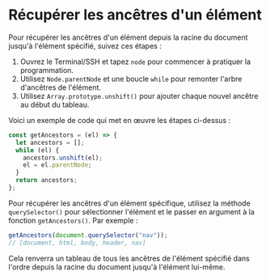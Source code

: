 # Récupérer les ancêtres d'un élément

Pour récupérer les ancêtres d'un élément depuis la racine du document jusqu'à l'élément spécifié, suivez ces étapes :

1. Ouvrez le Terminal/SSH et tapez `node` pour commencer à pratiquer la programmation.
2. Utilisez `Node.parentNode` et une boucle `while` pour remonter l'arbre d'ancêtres de l'élément.
3. Utilisez `Array.prototype.unshift()` pour ajouter chaque nouvel ancêtre au début du tableau.

Voici un exemple de code qui met en œuvre les étapes ci-dessus :

```js
const getAncestors = (el) => {
  let ancestors = [];
  while (el) {
    ancestors.unshift(el);
    el = el.parentNode;
  }
  return ancestors;
};
```

Pour récupérer les ancêtres d'un élément spécifique, utilisez la méthode `querySelector()` pour sélectionner l'élément et le passer en argument à la fonction `getAncestors()`. Par exemple :

```js
getAncestors(document.querySelector("nav"));
// [document, html, body, header, nav]
```

Cela renverra un tableau de tous les ancêtres de l'élément spécifié dans l'ordre depuis la racine du document jusqu'à l'élément lui-même.
